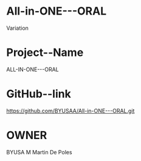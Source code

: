 # All-in-ONE---ORAL
Variation
# Project--Name
ALL-IN-ONE---ORAL
# GitHub--link
https://github.com/BYUSAA/All-in-ONE---ORAL.git
# OWNER
BYUSA M Martin De Poles
